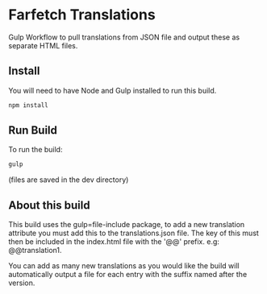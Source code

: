 # Farfetch Translations

Gulp Workflow to pull translations from JSON file and output these as separate HTML files.

## Install
You will need to have Node and Gulp installed to run this build.
```sh
npm install
```
## Run Build
To run the build:

```sh
gulp
```

(files are saved in the dev directory)

## About this build

This build uses the gulp=file-include package, to add a new translation attribute you must add this to the translations.json file. The key of this must then be included in the index.html file with the '@@' prefix. e.g: @@translation1.

You can add as many new translations as you would like the build will automatically output a file for each entry with the suffix named after the version.
